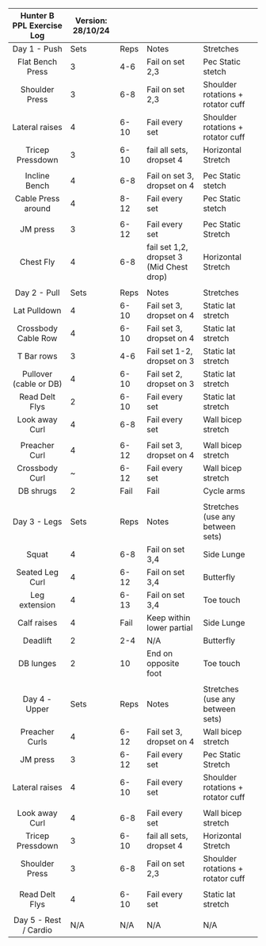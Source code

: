 | Hunter B PPL Exercise Log | Version: 28/10/24 |      |                                          |                                   |
|:-------------------------:|-------------------|------|------------------------------------------|-----------------------------------|
| Day 1 - Push              |       Sets        | Reps |                   Notes                  |             Stretches             |
|      Flat Bench Press     |         3         |  4-6 | Fail on set 2,3                          | Pec Static stetch                 |
|       Shoulder Press      |         3         |  6-8 | Fail on set 2,3                          | Shoulder rotations + rotator cuff |
|       Lateral raises      |         4         | 6-10 | Fail every set                           | Shoulder rotations + rotator cuff |
|      Tricep Pressdown     |         3         | 6-10 | fail all sets, dropset 4                 | Horizontal Stretch                |
|                           |                   |      |                                          |                                   |
|       Incline Bench       |         4         |  6-8 | Fail on set 3, dropset on 4              | Pec Static stetch                 |
|     Cable Press around    |         4         | 8-12 | Fail every set                           | Pec Static stetch                 |
|                           |                   |      |                                          |                                   |
|          JM press         |         3         | 6-12 | Fail every set                           | Pec Static Stretch                |
|         Chest Fly         |         4         |  6-8 | fail set 1,2, dropset 3 (Mid Chest drop) | Horizontal Stretch                |
|                           |                   |      |                                          |                                   |
| Day 2 - Pull              |       Sets        | Reps |                   Notes                  |             Stretches             |
|        Lat Pulldown       |         4         | 6-10 | Fail set 3, dropset on 4                 | Static lat stretch                |
|    Crossbody Cable Row    |         4         | 6-10 | Fail set 3, dropset on 4                 | Static lat stretch                |
|         T Bar rows        |         3         |  4-6 | Fail set 1-2, dropset on 3               | Static lat stretch                |
|   Pullover (cable or DB)  |         4         | 6-10 | Fail set 2, dropset on 3                 | Static lat stretch                |
|       Read Delt Flys      |         2         | 6-10 | Fail every set                           | Static lat stretch                |
|       Look away Curl      |         4         |  6-8 | Fail every set                           | Wall bicep stretch                |
|                           |                   |      |                                          |                                   |
|       Preacher Curl       |         4         | 6-12 | Fail set 3, dropset on 4                 | Wall bicep stretch                |
|       Crossbody Curl      |         ~         | 6-12 | Fail every set                           | Wall bicep stretch                |
|         DB shrugs         |         2         | Fail | Fail                                     | Cycle arms                        |
|                           |                   |      |                                          |                                   |
| Day 3 - Legs              |       Sets        | Reps |                   Notes                  |  Stretches (use any between sets) |
|            Squat          |         4         |  6-8 | Fail on set 3,4                          | Side Lunge                        |
|      Seated Leg Curl      |         4         | 6-12 | Fail on set 3,4                          | Butterfly                         |
|       Leg extension       |         4         | 6-13 | Fail on set 3,4                          | Toe touch                         |
|        Calf raises        |         4         | Fail | Keep within lower partial                | Side Lunge                        |
|          Deadlift         |         2         |  2-4 | N/A                                      | Butterfly                         |
|         DB lunges         |         2         |  10  | End on opposite foot                     | Toe touch                         |
|                           |                   |      |                                          |                                   |
| Day 4 - Upper             |       Sets        | Reps |                   Notes                  |  Stretches (use any between sets) |
|       Preacher Curls      |         4         | 6-12 | Fail set 3, dropset on 4                 | Wall bicep stretch                |
|          JM press         |         3         | 6-12 | Fail every set                           | Pec Static Stretch                |
|       Lateral raises      |         4         | 6-10 | Fail every set                           | Shoulder rotations + rotator cuff |
|                           |                   |      |                                          |                                   |
|       Look away Curl      |         4         |  6-8 | Fail every set                           | Wall bicep stretch                |
|      Tricep Pressdown     |         3         | 6-10 | fail all sets, dropset 4                 | Horizontal Stretch                |
|       Shoulder Press      |         3         |  6-8 | Fail on set 2,3                          | Shoulder rotations + rotator cuff |
|                           |                   |      |                                          |                                   |
|       Read Delt Flys      |         4         | 6-10 | Fail every set                           | Static lat stretch                |
|                           |                   |      |                                          |                                   |
| Day 5 - Rest / Cardio     |        N/A        |  N/A |                    N/A                   |                N/A                |
